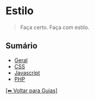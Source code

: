 # Estilo

> Faça certo. Faça com estilo.

## Sumário

- [Geral](https://github.com/VictorOtavio/Guidelines/tree/master/estilo/geral)
- [CSS](https://github.com/VictorOtavio/Guidelines/tree/master/estilo/CSS)
- [Javascript](https://github.com/VictorOtavio/Guidelines/tree/master/estilo/javascript)
- [PHP](https://github.com/VictorOtavio/Guidelines/tree/master/estilo/PHP)

[[⬅ Voltar para Guias]](https://github.com/VictorOtavio/Guidelines)
